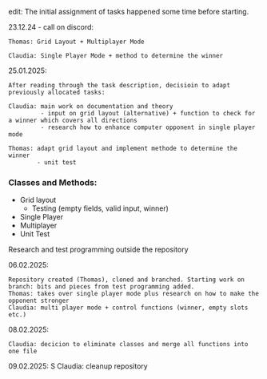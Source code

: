 edit: The initial assignment of tasks happened some time before starting.

23.12.24 - call on discord: 

    Thomas: Grid Layout + Multiplayer Mode

    Claudia: Single Player Mode + method to determine the winner

25.01.2025:
    
    After reading through the task description, decisioin to adapt previously allocated tasks:
    
    Claudia: main work on documentation and theory
             - input on grid layout (alternative) + function to check for a winner which covers all directions 
             - research how to enhance computer opponent in single player mode

    Thomas: adapt grid layout and implement methode to determine the winner
            - unit test

### Classes and Methods:
- Grid layout
  - Testing (empty fields, valid input, winner)
- Single Player
- Multiplayer
- Unit Test

Research and test programming outside the repository

06.02.2025: 
    
    Repository created (Thomas), cloned and branched. Starting work on branch: bits and pieces from test programming added.
    Thomas: takes over single player mode plus research on how to make the opponent stronger
    Claudia: multi player mode + control functions (winner, empty slots etc.)

08.02.2025:
    
    Claudia: decicion to eliminate classes and merge all functions into one file

09.02.2025:
S
    Claudia: cleanup repository





